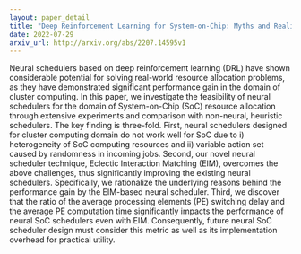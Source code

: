 ```yaml
---
layout: paper_detail
title: "Deep Reinforcement Learning for System-on-Chip: Myths and Realities"
date: 2022-07-29
arxiv_url: http://arxiv.org/abs/2207.14595v1
---
```


Neural schedulers based on deep reinforcement learning (DRL) have shown considerable potential for solving real-world resource allocation problems, as they have demonstrated significant performance gain in the domain of cluster computing. In this paper, we investigate the feasibility of neural schedulers for the domain of System-on-Chip (SoC) resource allocation through extensive experiments and comparison with non-neural, heuristic schedulers. The key finding is three-fold. First, neural schedulers designed for cluster computing domain do not work well for SoC due to i) heterogeneity of SoC computing resources and ii) variable action set caused by randomness in incoming jobs. Second, our novel neural scheduler technique, Eclectic Interaction Matching (EIM), overcomes the above challenges, thus significantly improving the existing neural schedulers. Specifically, we rationalize the underlying reasons behind the performance gain by the EIM-based neural scheduler. Third, we discover that the ratio of the average processing elements (PE) switching delay and the average PE computation time significantly impacts the performance of neural SoC schedulers even with EIM. Consequently, future neural SoC scheduler design must consider this metric as well as its implementation overhead for practical utility.
